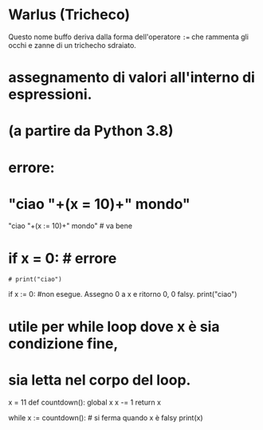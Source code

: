 # Warlus (Tricheco)

Questo nome buffo deriva dalla forma dell'operatore `:=` che rammenta gli occhi e zanne di un trichecho sdraiato.

# assegnamento di valori all'interno di espressioni.
# (a partire da Python 3.8)

# errore:
# "ciao "+(x = 10)+" mondo"

"ciao "+(x := 10)+" mondo" # va bene

# if x = 0: # errore
    # print("ciao")

if x := 0: #non esegue. Assegno 0 a x e ritorno 0, 0 falsy. 
    print("ciao")

# utile per while loop dove x è sia condizione fine,
# sia letta nel corpo del loop.
x = 11
def countdown():
    global x
    x -= 1
    return x

while x := countdown(): # si ferma quando x è falsy
    print(x)

